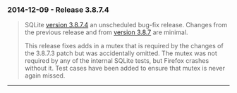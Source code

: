 ### 2014\-12\-09 \- Release 3\.8\.7\.4


> SQLite [version 3\.8\.7\.4](releaselog/3_8_7_4.html) an unscheduled bug\-fix release. Changes from
>  the previous release and from [version 3\.8\.7](releaselog/3_8_7.html) are minimal.
> 
> 
> This release fixes adds in a mutex that is required by the changes of
>  the 3\.8\.7\.3 patch but was accidentally omitted. The mutex was not required
>  by any of the internal SQLite tests, but Firefox crashes without it.
>  Test cases have been added to ensure that mutex is never again missed.



---

